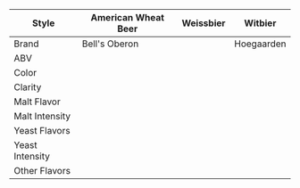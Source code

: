 Style | American Wheat Beer | Weissbier | Witbier
--|--|--|--
Brand | Bell's Oberon |  | Hoegaarden
ABV | | | 
Color | | | 
Clarity | | |
Malt Flavor | | | 
Malt Intensity | | | 
Yeast Flavors | | | 
Yeast Intensity | | | 
Other Flavors | | | 